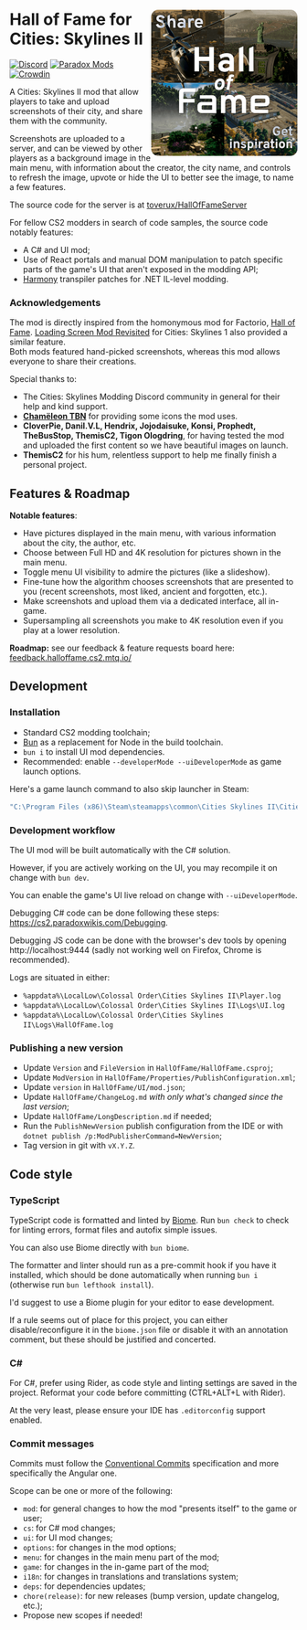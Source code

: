 # ﻿<img src="logo.png" alt="Hall of Fame logo" align="right" style="width: 256px">Hall of Fame for Cities: Skylines II

[![Discord](https://img.shields.io/badge/Discord-@toverux-5865f2?logo=discord&logoColor=white)](https://discord.gg/SsshDVq2Zj)
[![Paradox Mods](https://img.shields.io/badge/Paradox_Mods-Hall_of_Fame-5abe41)](https://mods.paradoxplaza.com/mods/90641/Windows)
[![Crowdin](https://badges.crowdin.net/halloffame-cs2/localized.svg)](https://crowdin.com/project/halloffame-cs2)

A Cities: Skylines II mod that allow players to take and upload screenshots of
their city, and share them with the community.

Screenshots are uploaded to a server, and can be viewed by other players as a
background image in the main menu, with information about the creator, the city
name, and controls to refresh the image, upvote or hide the UI to better see the
image, to name a few features.

The source code for the server is at
[toverux/HallOfFameServer](https://github.com/toverux/HallOfFameServer)

For fellow CS2 modders in search of code samples, the source code notably
features:

- A C# and UI mod;
- Use of React portals and manual DOM manipulation to patch specific parts of
  the game's UI that aren't exposed in the modding API;
- [Harmony](https://harmony.pardeike.net/index.html) transpiler patches for .NET
  IL-level modding.

### Acknowledgements

The mod is directly inspired from the homonymous mod for Factorio,
[Hall of Fame](https://mods.factorio.com/mod/HallOfFame).
[Loading Screen Mod Revisited](https://steamcommunity.com/sharedfiles/filedetails/?id=2858591409)
for Cities: Skylines 1 also provided a similar feature.<br>
Both mods featured hand-picked screenshots, whereas this mod allows everyone to
share their creations.

Special thanks to:

- The Cities: Skylines Modding Discord community in general for their help and
  kind support.
- **[Chamëleon TBN](https://linktr.ee/chameleon_tbn)** for providing some icons
  the mod uses.
- **CloverPie, Danil.V.L, Hendrix, Jojodaisuke, Konsi, Prophedt, TheBusStop,
  ThemisC2, Tigon Ologdring**, for having tested the mod and uploaded the first
  content so we have beautiful images on launch.
- **ThemisC2** for his hum, relentless support to help me finally finish a
  personal project.


## Features & Roadmap

**Notable features**:

- Have pictures displayed in the main menu, with various information about the
  city, the author, etc.
- Choose between Full HD and 4K resolution for pictures shown in the main menu.
- Toggle menu UI visibility to admire the pictures (like a slideshow).
- Fine-tune how the algorithm chooses screenshots that are presented to you
  (recent screenshots, most liked, ancient and forgotten, etc.).
- Make screenshots and upload them via a dedicated interface, all in-game.
- Supersampling all screenshots you make to 4K resolution even if you play at a
  lower resolution.

**Roadmap:** see our feedback & feature requests board here:
[feedback.halloffame.cs2.mtq.io/](https://feedback.halloffame.cs2.mtq.io)

## Development

### Installation

- Standard CS2 modding toolchain;
- [Bun](https://bun.sh) as a replacement for Node in the build toolchain.
- `bun i` to install UI mod dependencies.
- Recommended: enable `--developerMode --uiDeveloperMode` as game launch
  options.

Here's a game launch command to also skip launcher in Steam:

```sh
"C:\Program Files (x86)\Steam\steamapps\common\Cities Skylines II\Cities2.exe" %command% --developerMode --uiDeveloperMode
```

### Development workflow

The UI mod will be built automatically with the C# solution.

However, if you are actively working on the UI, you may recompile it on change
with `bun dev`.

You can enable the game's UI live reload on change with `--uiDeveloperMode`.

Debugging C# code can be done following these steps:
https://cs2.paradoxwikis.com/Debugging.

Debugging JS code can be done with the browser's dev tools by
opening http://localhost:9444
(sadly not working well on Firefox, Chrome is recommended).

Logs are situated in either:

- `%appdata%\LocalLow\Colossal Order\Cities Skylines II\Player.log`
- `%appdata%\LocalLow\Colossal Order\Cities Skylines II\Logs\UI.log`
- `%appdata%\LocalLow\Colossal Order\Cities Skylines II\Logs\HallOfFame.log`

### Publishing a new version

- Update `Version` and `FileVersion` in `HallOfFame/HallOfFame.csproj`;
- Update `ModVersion` in `HallOfFame/Properties/PublishConfiguration.xml`;
- Update `version` in `HallOfFame/UI/mod.json`;
- Update `HallOfFame/ChangeLog.md` *with only what's changed since the last
  version*;
- Update `HallOfFame/LongDescription.md` if needed;
- Run the `PublishNewVersion` publish configuration from the IDE or with
  `dotnet publish /p:ModPublisherCommand=NewVersion`;
- Tag version in git with `vX.Y.Z`.

## Code style

### TypeScript

TypeScript code is formatted and linted by [Biome](https://biomejs.dev).
Run `bun check` to check for linting errors, format files and autofix simple
issues.

You can also use Biome directly with `bun biome`.

The formatter and linter should run as a pre-commit hook if you have it
installed,
which should be done automatically when running `bun i` (otherwise run
`bun lefthook install`).

I'd suggest to use a Biome plugin for your editor to ease development.

If a rule seems out of place for this project, you can either
disable/reconfigure
it in the `biome.json` file or disable it with an annotation comment, but these
should be justified and concerted.

### C#

For C#, prefer using Rider, as code style and linting settings are saved in the
project.
Reformat your code before committing (CTRL+ALT+L with Rider).

At the very least, please ensure your IDE has `.editorconfig` support enabled.

### Commit messages

Commits must follow
the [Conventional Commits](https://www.conventionalcommits.org/en/v1.0.0)
specification and more
specifically the Angular one.

Scope can be one or more of the following:

- `mod`: for general changes to how the mod "presents itself" to the game or
  user;
- `cs`: for C# mod changes;
- `ui`: for UI mod changes;
- `options`: for changes in the mod options;
- `menu`: for changes in the main menu part of the mod;
- `game`: for changes in the in-game part of the mod;
- `i18n`: for changes in translations and translations system;
- `deps`: for dependencies updates;
- `chore(release)`: for new releases (bump version, update changelog, etc.);
- Propose new scopes if needed!
